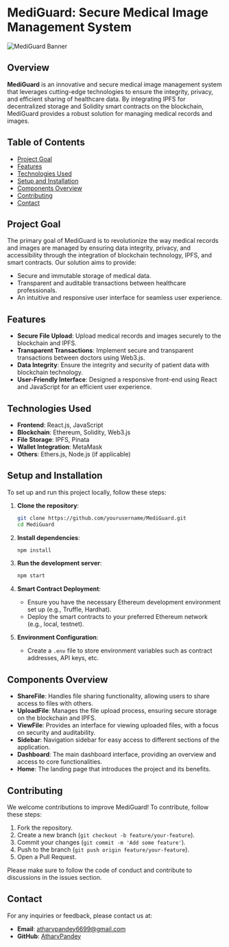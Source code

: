 # MediGuard: Secure Medical Image Management System

![MediGuard Banner](banner.png) <!-- Add a banner image for visual appeal -->

## Overview

**MediGuard** is an innovative and secure medical image management system that leverages cutting-edge technologies to ensure the integrity, privacy, and efficient sharing of healthcare data. By integrating IPFS for decentralized storage and Solidity smart contracts on the blockchain, MediGuard provides a robust solution for managing medical records and images.

## Table of Contents

- [Project Goal](#project-goal)
- [Features](#features)
- [Technologies Used](#technologies-used)
- [Setup and Installation](#setup-and-installation)
- [Components Overview](#components-overview)
- [Contributing](#contributing)
- [Contact](#contact)

## Project Goal

The primary goal of MediGuard is to revolutionize the way medical records and images are managed by ensuring data integrity, privacy, and accessibility through the integration of blockchain technology, IPFS, and smart contracts. Our solution aims to provide:

- Secure and immutable storage of medical data.
- Transparent and auditable transactions between healthcare professionals.
- An intuitive and responsive user interface for seamless user experience.

## Features

- **Secure File Upload**: Upload medical records and images securely to the blockchain and IPFS.
- **Transparent Transactions**: Implement secure and transparent transactions between doctors using Web3.js.
- **Data Integrity**: Ensure the integrity and security of patient data with blockchain technology.
- **User-Friendly Interface**: Designed a responsive front-end using React and JavaScript for an efficient user experience.

## Technologies Used

- **Frontend**: React.js, JavaScript
- **Blockchain**: Ethereum, Solidity, Web3.js
- **File Storage**: IPFS, Pinata
- **Wallet Integration**: MetaMask
- **Others**: Ethers.js, Node.js (if applicable)

## Setup and Installation

To set up and run this project locally, follow these steps:

1. **Clone the repository**:

   ```bash
   git clone https://github.com/yourusername/MediGuard.git
   cd MediGuard
   ```

2. **Install dependencies**:

   ```bash
   npm install
   ```

3. **Run the development server**:

   ```bash
   npm start
   ```

4. **Smart Contract Deployment**:

   - Ensure you have the necessary Ethereum development environment set up (e.g., Truffle, Hardhat).
   - Deploy the smart contracts to your preferred Ethereum network (e.g., local, testnet).

5. **Environment Configuration**:
   - Create a `.env` file to store environment variables such as contract addresses, API keys, etc.

## Components Overview

- **ShareFile**: Handles file sharing functionality, allowing users to share access to files with others.
- **UploadFile**: Manages the file upload process, ensuring secure storage on the blockchain and IPFS.
- **ViewFile**: Provides an interface for viewing uploaded files, with a focus on security and auditability.
- **Sidebar**: Navigation sidebar for easy access to different sections of the application.
- **Dashboard**: The main dashboard interface, providing an overview and access to core functionalities.
- **Home**: The landing page that introduces the project and its benefits.

## Contributing

We welcome contributions to improve MediGuard! To contribute, follow these steps:

1. Fork the repository.
2. Create a new branch (`git checkout -b feature/your-feature`).
3. Commit your changes (`git commit -m 'Add some feature'`).
4. Push to the branch (`git push origin feature/your-feature`).
5. Open a Pull Request.

Please make sure to follow the code of conduct and contribute to discussions in the issues section.


## Contact

For any inquiries or feedback, please contact us at:

- **Email**: atharvpandey6699@gmail.com
- **GitHub**: [AtharvPandey](https://github.com/AtharvPandey)
